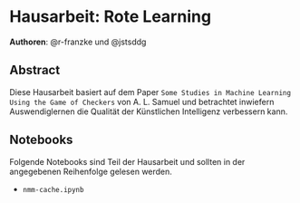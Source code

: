 # Hausarbeit: Rote Learning

**Authoren**: @r-franzke und @jstsddg

## Abstract
Diese Hausarbeit basiert auf dem Paper `Some Studies in Machine Learning Using the Game of Checkers` von A. L. Samuel und betrachtet inwiefern Auswendiglernen die Qualität der Künstlichen Intelligenz verbessern kann.


## Notebooks

Folgende Notebooks sind Teil der Hausarbeit und sollten in der angegebenen Reihenfolge gelesen werden.

* `nmm-cache.ipynb`
